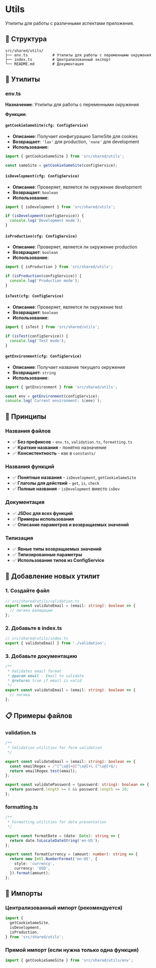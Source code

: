 # Utils

Утилиты для работы с различными аспектами приложения.

## 📁 Структура

```
src/shared/utils/
├── env.ts           # Утилиты для работы с переменными окружения
├── index.ts         # Централизованный экспорт
└── README.md        # Документация
```

## 🔧 Утилиты

### env.ts

**Назначение**: Утилиты для работы с переменными окружения

**Функции:**

#### `getCookieSameSite(cfg: ConfigService)`

- **Описание**: Получает конфигурацию SameSite для cookies
- **Возвращает**: `'lax'` для production, `'none'` для development
- **Использование**:

```typescript
import { getCookieSameSite } from 'src/shared/utils';

const sameSite = getCookieSameSite(configService);
```

#### `isDevelopment(cfg: ConfigService)`

- **Описание**: Проверяет, является ли окружение development
- **Возвращает**: `boolean`
- **Использование**:

```typescript
import { isDevelopment } from 'src/shared/utils';

if (isDevelopment(configService)) {
  console.log('Development mode');
}
```

#### `isProduction(cfg: ConfigService)`

- **Описание**: Проверяет, является ли окружение production
- **Возвращает**: `boolean`
- **Использование**:

```typescript
import { isProduction } from 'src/shared/utils';

if (isProduction(configService)) {
  console.log('Production mode');
}
```

#### `isTest(cfg: ConfigService)`

- **Описание**: Проверяет, является ли окружение test
- **Возвращает**: `boolean`
- **Использование**:

```typescript
import { isTest } from 'src/shared/utils';

if (isTest(configService)) {
  console.log('Test mode');
}
```

#### `getEnvironment(cfg: ConfigService)`

- **Описание**: Получает название текущего окружения
- **Возвращает**: `string`
- **Использование**:

```typescript
import { getEnvironment } from 'src/shared/utils';

const env = getEnvironment(configService);
console.log(`Current environment: ${env}`);
```

## 📝 Принципы

### Названия файлов

- ✅ **Без префиксов** - `env.ts`, `validation.ts`, `formatting.ts`
- ✅ **Краткие названия** - понятно назначение
- ✅ **Консистентность** - как в `constants/`

### Названия функций

- ✅ **Понятные названия** - `isDevelopment`, `getCookieSameSite`
- ✅ **Глаголы для действий** - `get`, `is`, `check`
- ✅ **Полные названия** - `isDevelopment` вместо `isDev`

### Документация

- ✅ **JSDoc для всех функций**
- ✅ **Примеры использования**
- ✅ **Описание параметров и возвращаемых значений**

### Типизация

- ✅ **Явные типы возвращаемых значений**
- ✅ **Типизированные параметры**
- ✅ **Использование типов из ConfigService**

## 🚀 Добавление новых утилит

### 1. Создайте файл

```typescript
// src/shared/utils/validation.ts
export const validateEmail = (email: string): boolean => {
  // логика валидации
};
```

### 2. Добавьте в index.ts

```typescript
// src/shared/utils/index.ts
export { validateEmail } from './validation';
```

### 3. Добавьте документацию

```typescript
/**
 * Validates email format
 * @param email - Email to validate
 * @returns true if email is valid
 */
export const validateEmail = (email: string): boolean => {
  // логика
};
```

## 📋 Примеры файлов

### validation.ts

```typescript
/**
 * Validation utilities for form validation
 */

export const validateEmail = (email: string): boolean => {
  const emailRegex = /^[^\s@]+@[^\s@]+\.[^\s@]+$/;
  return emailRegex.test(email);
};

export const validatePassword = (password: string): boolean => {
  return password.length >= 6 && password.length <= 20;
};
```

### formatting.ts

```typescript
/**
 * Formatting utilities for data presentation
 */

export const formatDate = (date: Date): string => {
  return date.toLocaleDateString('en-US');
};

export const formatCurrency = (amount: number): string => {
  return new Intl.NumberFormat('en-US', {
    style: 'currency',
    currency: 'USD',
  }).format(amount);
};
```

## 🔄 Импорты

### Централизованный импорт (рекомендуется)

```typescript
import {
  getCookieSameSite,
  isDevelopment,
  isProduction,
} from 'src/shared/utils';
```

### Прямой импорт (если нужна только одна функция)

```typescript
import { getCookieSameSite } from 'src/shared/utils/env';
```
